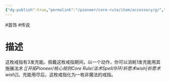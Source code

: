 ```yaml
---
{"dg-publish":true,"permalink":"/pioneer/core-rule/item/accessory/g/","dgPassFrontmatter":true}
---
```


#首饰 #传说
# 描述
这枚戒指有3发充能。佩戴这枚戒指期间，以一个动作，你可以消耗1发充能用其施展法术 _[[开拓Pioneer/核心规则Core Rule/法术Spell/9环/祈愿术wish\|祈愿术wish]]_。充能用尽后，这枚戒指化为一枚非魔法的戒指。
